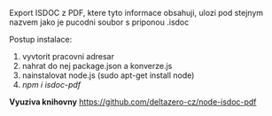 Export ISDOC z PDF, ktere tyto informace obsahuji, ulozi pod stejnym nazvem jako je pucodni soubor s priponou .isdoc

Postup instalace:
1. vyvtorit pracovni adresar
2. nahrat do nej package.json a konverze.js
3. nainstalovat node.js (sudo apt-get install node)
4. _npm i isdoc-pdf_
   

**Vyuziva knihovny**
https://github.com/deltazero-cz/node-isdoc-pdf
